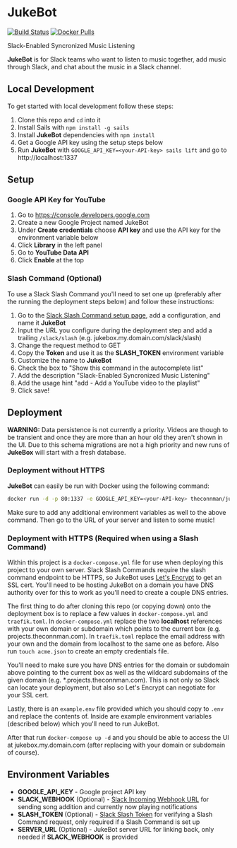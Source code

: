 # JukeBot
[![Build Status](https://travis-ci.org/TheConnMan/jukebot.svg?branch=master)](https://travis-ci.org/TheConnMan/jukebot)
[![Docker Pulls](https://img.shields.io/docker/pulls/theconnman/jukebot.svg)](https://hub.docker.com/r/theconnman/jukebot/)

Slack-Enabled Syncronized Music Listening

**JukeBot** is for Slack teams who want to listen to music together, add music through Slack, and chat about the music in a Slack channel.

## Local Development
To get started with local development follow these steps:

1. Clone this repo and `cd` into it
1. Install Sails with `npm install -g sails`
1. Install **JukeBot** dependencies with `npm install`
1. Get a Google API key using the setup steps below
1. Run **JukeBot** with `GOOGLE_API_KEY=<your-API-key> sails lift` and go to http://localhost:1337

## Setup
### Google API Key for YouTube
1. Go to https://console.developers.google.com
1. Create a new Google Project named JukeBot
1. Under **Create credentials** choose **API key** and use the API key for the environment variable below
1. Click **Library** in the left panel
1. Go to **YouTube Data API**
1. Click **Enable** at the top

### Slash Command (Optional)
To use a Slack Slash Command you'll need to set one up (preferably after the running the deployment steps below) and follow these instructions:

1. Go to the [Slack Slash Command setup page](https://my.slack.com/apps/A0F82E8CA-slash-commands), add a configuration, and name it **JukeBot**
1. Input the URL you configure during the deployment step and add a trailing `/slack/slash` (e.g. jukebox.my.domain.com/slack/slash)
1. Change the request method to GET
1. Copy the **Token** and use it as the **SLASH_TOKEN** environment variable
1. Customize the name to **JukeBot**
1. Check the box to "Show this command in the autocomplete list"
1. Add the description "Slack-Enabled Syncronized Music Listening"
1. Add the usage hint "add <youtube-url> - Add a YouTube video to the playlist"
1. Click save!

## Deployment
**WARNING:** Data persistence is not currently a priority. Videos are though to be transient and once they are more than an hour old they aren't shown in the UI. Due to this schema migrations are not a high priority and new runs of **JukeBox** will start with a fresh database.

### Deployment without HTTPS
**JukeBot** can easily be run with Docker using the following command:

```bash
docker run -d -p 80:1337 -e GOOGLE_API_KEY=<your-API-key> theconnman/jukebox:latest
```

Make sure to add any additional environment variables as well to the above command. Then go to the URL of your server and listen to some music!

### Deployment with HTTPS (Required when using a Slash Command)
Within this project is a `docker-compose.yml` file for use when deploying this project to your own server. Slack Slash Commands require the slash command endpoint to be HTTPS, so JukeBot uses [Let's Encrypt](https://letsencrypt.org/) to get an SSL cert. You'll need to be hosting JukeBot on a domain you have DNS authority over for this to work as you'll need to create a couple DNS entries.

The first thing to do after cloning this repo (or copying down) onto the deployment box is to replace a few values in `docker-compose.yml` and `traefik.toml`. In `docker-compose.yml` replace the two **localhost** references with your own domain or subdomain which points to the current box (e.g. projects.theconnman.com). In `traefik.toml` replace the email address with your own and the domain from localhost to the same one as before. Also run `touch acme.json` to create an empty credentials file.

You'll need to make sure you have DNS entries for the domain or subdomain above pointing to the current box as well as the wildcard subdomains of the given domain (e.g. \*.projects.theconnman.com). This is not only so Slack can locate your deployment, but also so Let's Encrypt can negotiate for your SSL cert.

Lastly, there is an `example.env` file provided which you should copy to `.env` and replace the contents of. Inside are example environment variables (described below) which you'll need to run JukeBot.

After that run `docker-compose up -d` and you should be able to access the UI at jukebox.my.domain.com (after replacing with your domain or subdomain of course).

## Environment Variables
- **GOOGLE_API_KEY** - Google project API key
- **SLACK_WEBHOOK** (Optional) - [Slack Incoming Webhook URL](https://my.slack.com/apps/A0F7XDUAZ-incoming-webhooks) for sending song addition and currently now playing notifications
- **SLASH_TOKEN** (Optional) - [Slack Slash Token](https://my.slack.com/apps/A0F82E8CA-slash-commands) for verifying a Slash Command request, only required if a Slash Command is set up
- **SERVER_URL** (Optional) - JukeBot server URL for linking back, only needed if **SLACK_WEBHOOK** is provided
